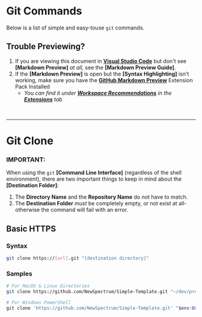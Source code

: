 # Git Commands

Below is a list of simple and easy-touse `git` commands.

## Trouble Previewing?

1. If you are viewing this document in __[Visual Studio Code](https://code.visualstudio.com/)__ but don't see __[Markdown Preview]__ *at all*, see the __[Markdown Preview Guide]__.
2. If the __[Markdown Preview]__ is open but the __[Syntax Highlighting]__ isn't working, make sure you have the __[GitHub Markdown Preview](https://marketplace.visualstudio.com/items?itemName=bierner.github-markdown-preview)__ Extension Pack Installed
	- *You can find it under __[Workspace Recommendations](https://code.visualstudio.com/docs/editor/extension-marketplace#_workspace-recommended-extensions)__ in the __[Extensions](https://code.visualstudio.com/docs/editor/extension-marketplace#_browse-for-extensions)__ tab*

<br />

---

# Git Clone

### IMPORTANT:
 When using the `git` __[Command Line Interface]__ (regardless of the shell environment), there are two important things to keep in mind about the __[Destination Folder]__:
 1. The __Directory Name__ and the __Repository Name__ do *not* have to match.
 2. The __Destination Folder__ *must* be completely empty, or not exist at all- otherwise the command will fail with an error.

## Basic HTTPS

### Syntax
```bash
git clone https://[url].git "[destination directory]"
```

### Samples
```bash
# For MacOS & Linux Directories
git clone https://github.com/NewSpectrum/Simple-Template.git "~/dev/projects/Simple-Template"
```

```powershell
# For Windows PowerShell
git clone 'https://github.com/NewSpectrum/Simple-Template.git' "$env:UserProfile\Dev\Projects\Simple-Template"
```
